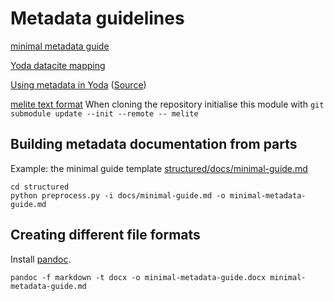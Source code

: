 # Metadata guidelines

[minimal metadata guide](minimal_metadata_guide.md)

[Yoda datacite mapping](Yoda/Metadata%20Yoda-Pure.ods)

[Using metadata in Yoda](https://yoda.vu.nl/site/getting-started/metadata-add.html)
([Source](https://github.com/vu-rdm-tech/site/blob/master/getting-started/metadata-add.md))

[melite text format](melite/melite-proposed.md) 
When cloning the repository initialise this module with `git submodule update --init --remote -- melite`

## Building metadata documentation from parts
Example: the minimal guide template [structured/docs/minimal-guide.md](structured/docs/minimal-guide.md)
```
cd structured
python preprocess.py -i docs/minimal-guide.md -o minimal-metadata-guide.md
```
## Creating different file formats
Install [pandoc](https://pandoc.org/installing.html).
```
pandoc -f markdown -t docx -o minimal-metadata-guide.docx minimal-metadata-guide.md 
```